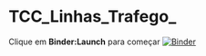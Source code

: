 # TCC_Linhas_Trafego_
 
Clique em **Binder:Launch** para começar
[![Binder](https://mybinder.org/badge_logo.svg)](https://mybinder.org/v2/gh/guilistocco/TCC_Linhas_Trafego_/main)
